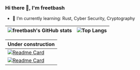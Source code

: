 ### Hi there 👋, I'm freetbash

- 🌱 I’m currently learning: Rust,  Cyber Security, Cryptography

| ![freetbash's GitHub stats](https://github-readme-stats.vercel.app/api?username=freetbash&show_icons=true&theme=graywhite) | ![Top Langs](https://github-readme-stats.vercel.app/api/top-langs/?username=freetbash&langs_count=4&theme=graywhite) |
| ------------- | ------------- |



| Under construction | 
| ----------- | 
|[![Readme Card](https://github-readme-stats.vercel.app/api/pin/?username=noctisynth&repo=Grassator)](https://github.com/noctisynth/Grassator)|
|[![Readme Card](https://github-readme-stats.vercel.app/api/pin/?username=noctisynth&repo=Quantumix)](https://github.com/noctisynth/Quantumix)|
